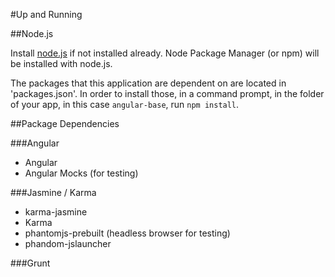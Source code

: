 #Up and Running

##Node.js

Install [node.js](https://nodejs.org/en/) if not installed already. Node Package Manager (or npm) will be installed with node.js.

The packages that this application are dependent on are located in 'packages.json'. In order to install those, in a command prompt, in the folder of your app, in this case `angular-base`, run `npm install`.

##Package Dependencies

###Angular

 - Angular
 - Angular Mocks (for testing)

###Jasmine / Karma

- karma-jasmine
- Karma
- phantomjs-prebuilt (headless browser for testing)
- phandom-jslauncher

###Grunt